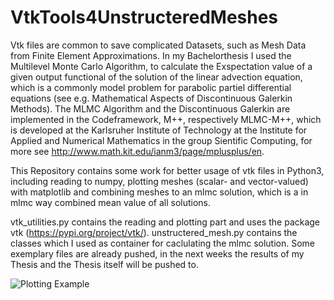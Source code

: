 # VtkTools4UnstructeredMeshes
Vtk files are common to save complicated Datasets, such as Mesh Data from Finite Element Approximations. In my Bachelorthesis I used the Multilevel Monte Carlo Algorithm, to calculate the Exspectation value of a given output functional of the solution of the linear advection equation, which is a commonly model problem for parabolic partiel differential equations (see e.g. Mathematical Aspects of Discontinuous Galerkin Methods). 
The MLMC Algorithm and the Discontinuous Galerkin are implemented in the Codeframework, M++, respectively MLMC-M++, which is developed at the Karlsruher Institute of Technology at the Institute for Applied and Numerical Mathematics in the group Sientific Computing, for more see http://www.math.kit.edu/ianm3/page/mplusplus/en.

This Repository contains some work for better usage of vtk files in Python3, including reading to numpy, plotting meshes (scalar- and vector-valued) with matplotlib and combining meshes to an mlmc solution, which is a in mlmc way combined mean value of all solutions.

vtk_utilities.py contains the reading and plotting part and uses the package vtk (https://pypi.org/project/vtk/).
unstructered_mesh.py contains the classes which I used as container for caclulating the mlmc solution.
Some exemplary files are already pushed, in the next weeks the results of my Thesis and the Thesis itself will be pushed to.

![Plotting Example](/output.png)


